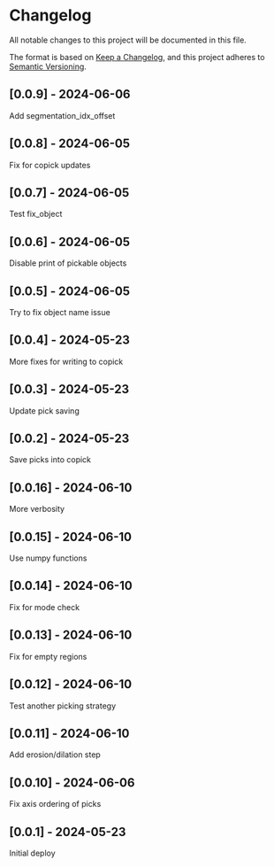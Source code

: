 # Changelog
All notable changes to this project will be documented in this file.

The format is based on [Keep a Changelog](https://keepachangelog.com/en/1.0.0/),
and this project adheres to [Semantic Versioning](https://semver.org/spec/v2.0.0.html).

## [0.0.9] - 2024-06-06
Add segmentation_idx_offset

## [0.0.8] - 2024-06-05
Fix for copick updates

## [0.0.7] - 2024-06-05
Test fix_object

## [0.0.6] - 2024-06-05
Disable print of pickable objects

## [0.0.5] - 2024-06-05
Try to fix object name issue

## [0.0.4] - 2024-05-23
More fixes for writing to copick

## [0.0.3] - 2024-05-23
Update pick saving

## [0.0.2] - 2024-05-23
Save picks into copick

## [0.0.16] - 2024-06-10
More verbosity

## [0.0.15] - 2024-06-10
Use numpy functions

## [0.0.14] - 2024-06-10
Fix for mode check

## [0.0.13] - 2024-06-10
Fix for empty regions

## [0.0.12] - 2024-06-10
Test another picking strategy

## [0.0.11] - 2024-06-10
Add erosion/dilation step

## [0.0.10] - 2024-06-06
Fix axis ordering of picks

## [0.0.1] - 2024-05-23
Initial deploy
